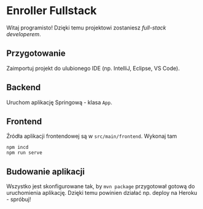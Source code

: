 # Enroller Fullstack

Witaj programisto! Dzięki temu projektowi zostaniesz *full-stack developerem*.


## Przygotowanie

Zaimportuj projekt do ulubionego IDE (np. IntelliJ, Eclipse, VS Code).

## Backend

Uruchom aplikację Springową - klasa `App`.


## Frontend

Źródła aplikacji frontendowej są w `src/main/frontend`. Wykonaj tam

```
npm incd 
npm run serve
```

## Budowanie aplikacji

Wszystko jest skonfigurowane tak, by `mvn package` przygotował
gotową do uruchomienia aplikację. Dzięki temu powinien działać
np. deploy na Heroku - spróbuj!